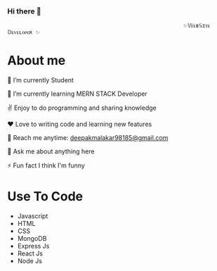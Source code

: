 ### Hi there 👋
                                                            ✨𝕎ᴇʙ𝕊ɪᴛᴇ 𝔻ᴇᴠᴇʟᴏᴘᴇʀ ✨
# About me
🔭 I’m currently Student

🌱 I’m currently learning MERN STACK Developer

✌️ Enjoy to do programming and sharing knowledge

❤️ Love to writing code and learning new features

📧 Reach me anytime: deepakmalakar98185@gmail.com

💬 Ask me about anything here

⚡ Fun fact I think I'm funny


# Use To Code
* Javascript 
* HTML
* CSS
* MongoDB
* Express Js
* React Js
* Node Js
